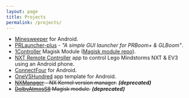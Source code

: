```yaml
---
layout: page
title: Projects
permalink: /projects/
---
```


- [Minesweeper](https://github.com/Electric1447/Minesweeper) for Android.
- [PRLauncher-plus](https://github.com/Electric1447/PRLauncher-plus) - *"A simple GUI launcher for PRBoom+ & GLBoom"*.
- [1Controller](https://github.com/Electric1447/1Controller) Magisk Module ([Magisk module repo](https://github.com/Magisk-Modules-Repo/OneController)).
- [NXT Remote Controller](https://github.com/Electric1447/NXT-Remote-Controller) app to control Lego Mindstorms NXT & EV3 using an Android phone.
- [ConnectFour](https://github.com/Electric1447/ConnectFour) for Android.
- [OneVSHundred](https://github.com/Electric1447/OneVSHundred) app template for Android.
- ~~[NXManager](https://github.com/Electric1447/NXManager) - NX Kernel version manager.~~ ***(deprecated)***
- ~~[DolbyAtmosS8](https://github.com/Electric1447/DolbyAtmosS8) Magisk module.~~ ***(deprecated)***
